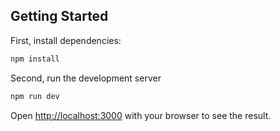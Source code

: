 ## Getting Started

First, install dependencies:

```bash
npm install
```

Second, run the development server

```bash
npm run dev
```

Open [http://localhost:3000](http://localhost:3000) with your browser to see the result.
